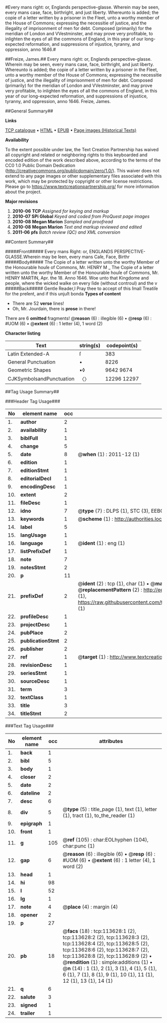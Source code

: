 #Every mans right: or, Englands perspective-glasse. Wherein may be seen, every mans case, face, birthright, and just liberty. Whereunto is added; the copie of a letter written by a prisoner in the Fleet, unto a worthy member of the House of Commons; expressing the necessitie of justice, and the illegality of imprisonment of men for debt. Composed (primarily) for the meridian of London and VVestminster, and may prove very profitable, to inlighten the eyes of all the commons of England, in this year of our long-expected reformation, and suppressions of injustice, tyranny, and oppression, anno 1646.#

##Freize, James.##
Every mans right: or, Englands perspective-glasse. Wherein may be seen, every mans case, face, birthright, and just liberty. Whereunto is added; the copie of a letter written by a prisoner in the Fleet, unto a worthy member of the House of Commons; expressing the necessitie of justice, and the illegality of imprisonment of men for debt. Composed (primarily) for the meridian of London and VVestminster, and may prove very profitable, to inlighten the eyes of all the commons of England, in this year of our long-expected reformation, and suppressions of injustice, tyranny, and oppression, anno 1646.
Freize, James.

##General Summary##

**Links**

[TCP catalogue](http://www.ota.ox.ac.uk/tcp/)  • 
[HTML](http://tei.it.ox.ac.uk/tcp/Texts-HTML/free/A84/A84911.html)  • 
[EPUB](http://tei.it.ox.ac.uk/tcp/Texts-EPUB/free/A84/A84911.epub) • 
[Page images (Historical Texts)](https://historicaltexts.jisc.ac.uk/eebo-99861491e)

**Availability**

To the extent possible under law, the Text Creation Partnership has waived all copyright and related or neighboring rights to this keyboarded and encoded edition of the work described above, according to the terms of the CC0 1.0 Public Domain Dedication (http://creativecommons.org/publicdomain/zero/1.0/). This waiver does not extend to any page images or other supplementary files associated with this work, which may be protected by copyright or other license restrictions. Please go to https://www.textcreationpartnership.org/ for more information about the project.

**Major revisions**

1. __2010-06__ __TCP__ *Assigned for keying and markup*
1. __2010-07__ __SPi Global__ *Keyed and coded from ProQuest page images*
1. __2010-08__ __Megan Marion__ *Sampled and proofread*
1. __2010-08__ __Megan Marion__ *Text and markup reviewed and edited*
1. __2011-06__ __pfs__ *Batch review (QC) and XML conversion*

##Content Summary##

#####Front#####
Every mans Right: or, ENGLANDS PERSPECTIVE-GLASSE.Wherein may be ſeen, every mans Caſe, Face, Birthr
#####Body#####
The Copie of a letter written unto the worthy Member of the Honourable houſe of Commons, Mr. HENRY M
    _ The Copie of a letter written unto the worthy Member of the Honourable houſe of Commons, Mr. HENRY MARTIN, Apr. the 18. Anno 1646.
Woe unto that Kingdome and people, where the wicked walke on every ſide (without controul) and the v
#####Back#####
Gentle Reader,I Pray thee to accept of this ſmall Treatiſe for the preſent, and if this unjuſt bonda
**Types of content**

  * There are 52 **verse** lines!
  * Oh, Mr. Jourdain, there is **prose** in there!

There are 6 **omitted** fragments! 
 @__reason__ (6) : illegible (6)  •  @__resp__ (6) : #UOM (6)  •  @__extent__ (6) : 1 letter (4), 1 word (2)

**Character listing**


|Text|string(s)|codepoint(s)|
|---|---|---|
|Latin Extended-A|ſ|383|
|General Punctuation|•|8226|
|Geometric Shapes|▪◊|9642 9674|
|CJKSymbolsandPunctuation|〈〉|12296 12297|

##Tag Usage Summary##

###Header Tag Usage###

|No|element name|occ|attributes|
|---|---|---|---|
|1.|__author__|2||
|2.|__availability__|1||
|3.|__biblFull__|1||
|4.|__change__|5||
|5.|__date__|8| @__when__ (1) : 2011-12 (1)|
|6.|__edition__|1||
|7.|__editionStmt__|1||
|8.|__editorialDecl__|1||
|9.|__encodingDesc__|1||
|10.|__extent__|2||
|11.|__fileDesc__|1||
|12.|__idno__|7| @__type__ (7) : DLPS (1), STC (3), EEBO-CITATION (1), PROQUEST (1), VID (1)|
|13.|__keywords__|1| @__scheme__ (1) : http://authorities.loc.gov/ (1)|
|14.|__label__|5||
|15.|__langUsage__|1||
|16.|__language__|1| @__ident__ (1) : eng (1)|
|17.|__listPrefixDef__|1||
|18.|__note__|7||
|19.|__notesStmt__|2||
|20.|__p__|11||
|21.|__prefixDef__|2| @__ident__ (2) : tcp (1), char (1)  •  @__matchPattern__ (2) : ([0-9\-]+):([0-9IVX]+) (1), (.+) (1)  •  @__replacementPattern__ (2) : http://eebo.chadwyck.com/downloadtiff?vid=$1&page=$2 (1), https://raw.githubusercontent.com/textcreationpartnership/Texts/master/tcpchars.xml#$1 (1)|
|22.|__profileDesc__|1||
|23.|__projectDesc__|1||
|24.|__pubPlace__|2||
|25.|__publicationStmt__|2||
|26.|__publisher__|2||
|27.|__ref__|1| @__target__ (1) : http://www.textcreationpartnership.org/docs/. (1)|
|28.|__revisionDesc__|1||
|29.|__seriesStmt__|1||
|30.|__sourceDesc__|1||
|31.|__term__|3||
|32.|__textClass__|1||
|33.|__title__|3||
|34.|__titleStmt__|2||


###Text Tag Usage###

|No|element name|occ|attributes|
|---|---|---|---|
|1.|__back__|1||
|2.|__bibl__|5||
|3.|__body__|1||
|4.|__closer__|2||
|5.|__date__|2||
|6.|__dateline__|2||
|7.|__desc__|6||
|8.|__div__|5| @__type__ (5) : title_page (1), text (1), letter (1), tract (1), to_the_reader (1)|
|9.|__epigraph__|1||
|10.|__front__|1||
|11.|__g__|105| @__ref__ (105) : char:EOLhyphen (104), char:punc (1)|
|12.|__gap__|6| @__reason__ (6) : illegible (6)  •  @__resp__ (6) : #UOM (6)  •  @__extent__ (6) : 1 letter (4), 1 word (2)|
|13.|__head__|1||
|14.|__hi__|98||
|15.|__l__|52||
|16.|__lg__|1||
|17.|__note__|4| @__place__ (4) : margin (4)|
|18.|__opener__|2||
|19.|__p__|27||
|20.|__pb__|18| @__facs__ (18) : tcp:113628:1 (2), tcp:113628:2 (2), tcp:113628:3 (2), tcp:113628:4 (2), tcp:113628:5 (2), tcp:113628:6 (2), tcp:113628:7 (2), tcp:113628:8 (2), tcp:113628:9 (2)  •  @__rendition__ (1) : simple:additions (1)  •  @__n__ (14) : 1 (1), 2 (1), 3 (1), 4 (1), 5 (1), 6 (1), 7 (1), 8 (1), 9 (1), 10 (1), 11 (1), 12 (1), 13 (1), 14 (1)|
|21.|__q__|6||
|22.|__salute__|3||
|23.|__signed__|1||
|24.|__trailer__|1||
